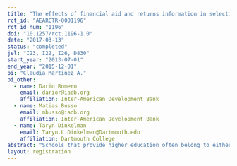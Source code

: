 ```yaml
---
title: "The effects of financial aid and returns information in selective and less selective schools: Experimental evidence from Chile"
rct_id: "AEARCTR-0001196"
rct_id_num: "1196"
doi: "10.1257/rct.1196-1.0"
date: "2017-03-13"
status: "completed"
jel: "I23, I22, I26, D830"
start_year: "2013-07-01"
end_year: "2015-12-01"
pi: "Claudia Martinez A."
pi_other:
  - name: Dario Romero
    email: darior@iadb.org
    affiliation: Inter-American Development Bank
  - name: Matias Busso
    email: mbusso@iadb.org
    affiliation: Inter-American Development Bank
  - name: Taryn Dinkelman
    email: Taryn.L.Dinkelman@Dartmouth.edu
    affiliation: Dartmouth College
abstract: "Schools that provide higher education often belong to either a merit-based selective system or an open-access less selective system. Because spaces in the selective system tend to be rationed and contingent on a lifetime of academic preparation, improved access to higher education may be more quickly achieved through interventions relevant to the less selective system. We present the results of a field experiment that provided Grade 12 students in Chile with tailored information about financial aid and average earnings for schools and careers in both types of schools. Treated students are more likely to apply to and enroll in higher education. Effects are concentrated among students who must choose from schools in the less selective system. Treated students choose careers and schools with lower expected wages, lower employment probabilities, and lower quality, but offering shorter degree programs with lower tuition."
layout: registration
---
```


